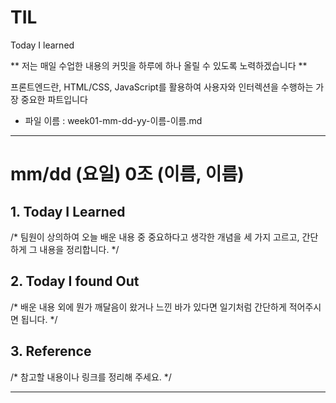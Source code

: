 # TIL
Today I learned 

** 저는 매일 수업한 내용의 커밋을 하루에 하나 올릴 수 있도록 노력하겠습니다 **

프론트엔드란, HTML/CSS, JavaScript를 활용하여 사용자와 인터렉션을 수행하는 가장 중요한 파트입니다




* 파일 이름 : week01-mm-dd-yy-이름-이름.md

---

# mm/dd (요일) 0조 (이름, 이름)

## 1. Today I Learned

/* 팀원이 상의하여 오늘 배운 내용 중 중요하다고 생각한 개념을 세 가지 고르고, 간단하게 그 내용을 정리합니다. */

## 2. Today I found Out

/* 배운 내용 외에 뭔가 깨달음이 왔거나 느낀 바가 있다면 일기처럼 간단하게 적어주시면 됩니다. */

## 3. Reference 

/* 참고할 내용이나 링크를 정리해 주세요. */

---
